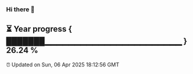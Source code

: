 ### Hi there 👋
⏳ Year progress { ███████▁▁▁▁▁▁▁▁▁▁▁▁▁▁▁▁▁▁▁▁▁▁▁ } 26.24 %
---
⏰ Updated on Sun, 06 Apr 2025 18:12:56 GMT

